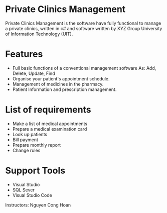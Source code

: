 # Private Clinics Management
Private Clinics Management is the software have fully functional to manage a private clinics, written in c# and software written by XYZ Group University of Information Technology (UIT).
# Features
- Full basic functions of a conventional management software As: Add, Delete, Update, Find 
- Organise your patient's appointment schedule.
- Management of medicines in the pharmacy.
- Patient Information and prescription management.
# List of requirements
- Make a list of medical appointments
- Prepare a medical examination card
- Look up patients
- Bill payment
- Prepare monthly report
- Change rules
# Support Tools
- Visual Studio
- SQL Sever 
- Visual Studio Code

Instructors: Nguyen Cong Hoan 
